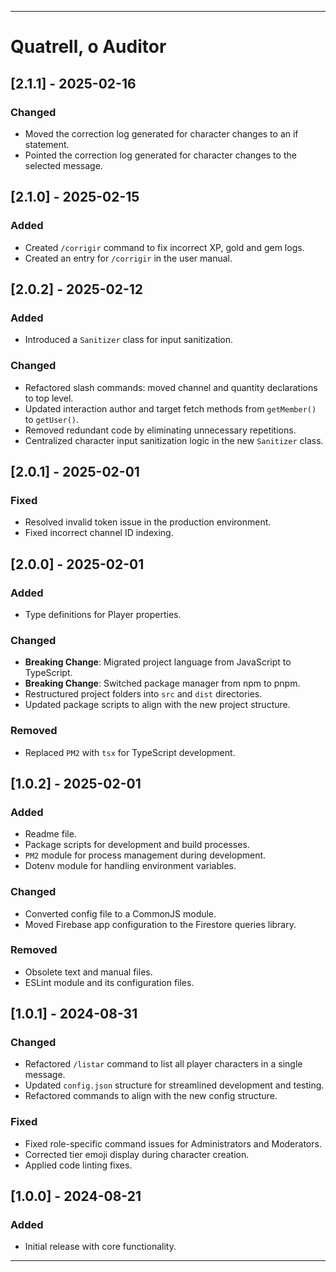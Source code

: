 ---

# Quatrell, o Auditor

## [2.1.1] - 2025-02-16

### Changed
- Moved the correction log generated for character changes to an if statement.
- Pointed the correction log generated for character changes to the selected message.

## [2.1.0] - 2025-02-15

### Added
- Created `/corrigir` command to fix incorrect XP, gold and gem logs.
- Created an entry for `/corrigir` in the user manual. 

## [2.0.2] - 2025-02-12

### Added
- Introduced a `Sanitizer` class for input sanitization.

### Changed
- Refactored slash commands: moved channel and quantity declarations to top level.
- Updated interaction author and target fetch methods from `getMember()` to `getUser()`.
- Removed redundant code by eliminating unnecessary repetitions.
- Centralized character input sanitization logic in the new `Sanitizer` class.

## [2.0.1] - 2025-02-01

### Fixed
- Resolved invalid token issue in the production environment.
- Fixed incorrect channel ID indexing.

## [2.0.0] - 2025-02-01

### Added
- Type definitions for Player properties.

### Changed
- **Breaking Change**: Migrated project language from JavaScript to TypeScript.
- **Breaking Change**: Switched package manager from npm to pnpm.
- Restructured project folders into `src` and `dist` directories.
- Updated package scripts to align with the new project structure.

### Removed
- Replaced `PM2` with `tsx` for TypeScript development.

## [1.0.2] - 2025-02-01

### Added
- Readme file.
- Package scripts for development and build processes.
- `PM2` module for process management during development.
- Dotenv module for handling environment variables.

### Changed
- Converted config file to a CommonJS module.
- Moved Firebase app configuration to the Firestore queries library.

### Removed
- Obsolete text and manual files.
- ESLint module and its configuration files.

## [1.0.1] - 2024-08-31

### Changed
- Refactored `/listar` command to list all player characters in a single message.
- Updated `config.json` structure for streamlined development and testing.
- Refactored commands to align with the new config structure.

### Fixed
- Fixed role-specific command issues for Administrators and Moderators.
- Corrected tier emoji display during character creation.
- Applied code linting fixes.

## [1.0.0] - 2024-08-21

### Added
- Initial release with core functionality.

---